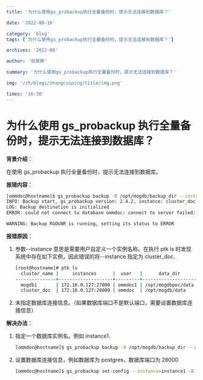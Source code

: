 ```yaml
---
title: '为什么使用gs_probackup执行全量备份时，提示无法连接到数据库？'

date: '2022-08-16'

category: 'blog'
tags: ['为什么使用gs_probackup执行全量备份时，提示无法连接到数据库？']

archives: '2022-08'

author: '张翠娉'

summary: '为什么使用gs_probackup执行全量备份时，提示无法连接到数据库？'

img: '/zh/blogs/zhangcuiping/title/img.png'

times: '16:30'
---
```


# 为什么使用 gs_probackup 执行全量备份时，提示无法连接到数据库？

**背景介绍**：

在使用 gs_probackup 执行全量备份时，提示无法连接到数据库。

**报错内容**：

```bash
[ommdoc@hostname]$ gs_probackup backup -B /opt/mogdb/backup_dir --instance cluster_doc -b FULL
INFO: Backup start, gs_probackup version: 2.4.2, instance: cluster_doc, backup ID: RGOU8R, backup mode: FULL, wal mode: STREAM, remote: false, compress-algorithm: none, compress-level: 1
LOG: Backup destination is initialized
ERROR: could not connect to database ommdoc: connect to server failed: No such file or directory

WARNING: Backup RGOU8R is running, setting its status to ERROR
```

**报错原因**：

1. 参数--instance 意思是需要用户自定义一个实例名称。在执行 ptk ls 时发现系统中存在如下实例，因此错误的将--instance 指定为 cluster_doc.

   ```bash
   [root@hostname]# ptk ls
     cluster_name |     instances      |  user   |      data_dir      | db_version
   ---------------+--------------------+---------+--------------------+--------------
     mogdb1       | 172.16.0.127:27000 | ommdoc1 | /opt/mogdbpoc/data | MogDB-3.0.1
     cluster_doc  | 172.16.0.127:28000 | ommdoc  | /opt/mogdb/data    | MogDB-3.0.0
   ```

2. 未指定数据库连接信息。（如果数据库端口不是默认端口，需要设置数据库连接信息）

**解决办法**：

1. 指定一个数据库实例名。例如 instance1.

   ```bash
   [ommdoc@hostname]$ gs_probackup backup -B /opt/mogdb/backup_dir --instance instance1 -b FULL
   ```

2. 设置数据库连接信息，例如数据库为 postgres，数据库端口为 28000

   ```bash
   [ommdoc@hostname]$ gs_probackup set-config --instance=instance1 -B /opt/mogdb/backup_dir -d postgres -p 28000
   ```

